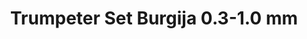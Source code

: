 ---
layout: product
title: "Trumpeter Set Burgija 0.3-1.0 mm"
price: "1000" 
desc: "Burgije 0.3-1.0mm"
img_path: "/assets/img/TRU09954.webp"
brand: "N/A"
available: true
special_offer: false
new: true
soon: false
cat: "070000"
subcat: "0N/A"
subsubcat: "0N/A"
sifra: "TRU09954"
popular: false
---